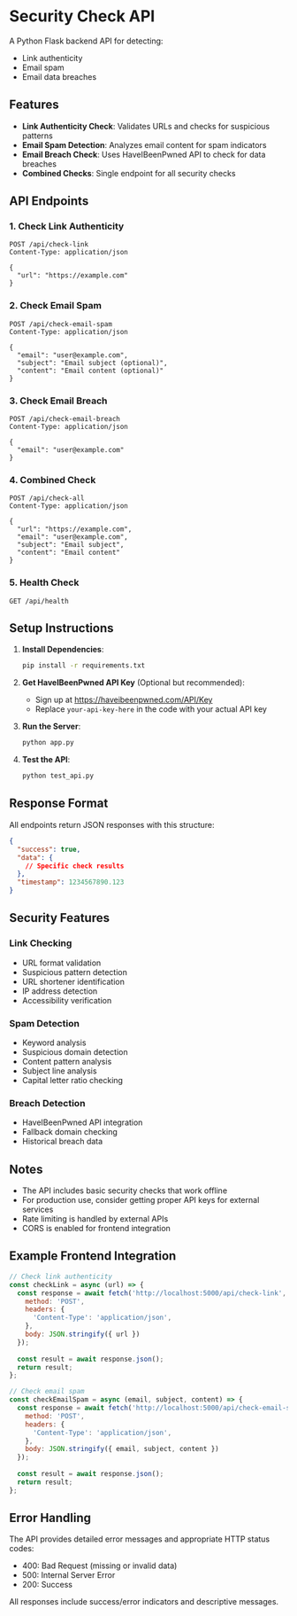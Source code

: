 # Security Check API

A Python Flask backend API for detecting:
- Link authenticity
- Email spam
- Email data breaches

## Features

- **Link Authenticity Check**: Validates URLs and checks for suspicious patterns
- **Email Spam Detection**: Analyzes email content for spam indicators
- **Email Breach Check**: Uses HaveIBeenPwned API to check for data breaches
- **Combined Checks**: Single endpoint for all security checks

## API Endpoints

### 1. Check Link Authenticity
```
POST /api/check-link
Content-Type: application/json

{
  "url": "https://example.com"
}
```

### 2. Check Email Spam
```
POST /api/check-email-spam
Content-Type: application/json

{
  "email": "user@example.com",
  "subject": "Email subject (optional)",
  "content": "Email content (optional)"
}
```

### 3. Check Email Breach
```
POST /api/check-email-breach
Content-Type: application/json

{
  "email": "user@example.com"
}
```

### 4. Combined Check
```
POST /api/check-all
Content-Type: application/json

{
  "url": "https://example.com",
  "email": "user@example.com",
  "subject": "Email subject",
  "content": "Email content"
}
```

### 5. Health Check
```
GET /api/health
```

## Setup Instructions

1. **Install Dependencies**:
   ```bash
   pip install -r requirements.txt
   ```

2. **Get HaveIBeenPwned API Key** (Optional but recommended):
   - Sign up at https://haveibeenpwned.com/API/Key
   - Replace `your-api-key-here` in the code with your actual API key

3. **Run the Server**:
   ```bash
   python app.py
   ```

4. **Test the API**:
   ```bash
   python test_api.py
   ```

## Response Format

All endpoints return JSON responses with this structure:

```json
{
  "success": true,
  "data": {
    // Specific check results
  },
  "timestamp": 1234567890.123
}
```

## Security Features

### Link Checking
- URL format validation
- Suspicious pattern detection
- URL shortener identification
- IP address detection
- Accessibility verification

### Spam Detection
- Keyword analysis
- Suspicious domain detection
- Content pattern analysis
- Subject line analysis
- Capital letter ratio checking

### Breach Detection
- HaveIBeenPwned API integration
- Fallback domain checking
- Historical breach data

## Notes

- The API includes basic security checks that work offline
- For production use, consider getting proper API keys for external services
- Rate limiting is handled by external APIs
- CORS is enabled for frontend integration

## Example Frontend Integration

```javascript
// Check link authenticity
const checkLink = async (url) => {
  const response = await fetch('http://localhost:5000/api/check-link', {
    method: 'POST',
    headers: {
      'Content-Type': 'application/json',
    },
    body: JSON.stringify({ url })
  });
  
  const result = await response.json();
  return result;
};

// Check email spam
const checkEmailSpam = async (email, subject, content) => {
  const response = await fetch('http://localhost:5000/api/check-email-spam', {
    method: 'POST',
    headers: {
      'Content-Type': 'application/json',
    },
    body: JSON.stringify({ email, subject, content })
  });
  
  const result = await response.json();
  return result;
};
```

## Error Handling

The API provides detailed error messages and appropriate HTTP status codes:
- 400: Bad Request (missing or invalid data)
- 500: Internal Server Error
- 200: Success

All responses include success/error indicators and descriptive messages.